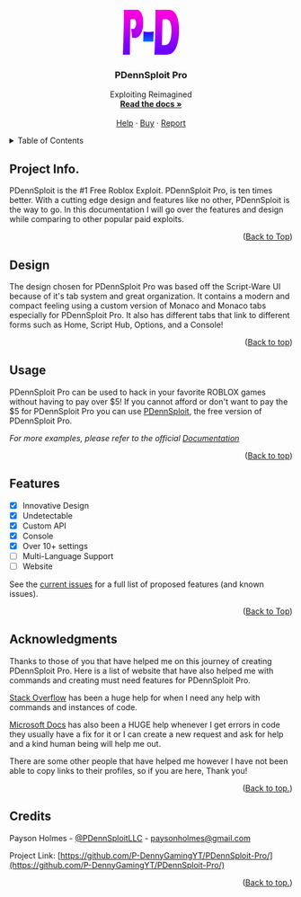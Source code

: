 <div id="top"></div>
<!-- PROJECT SHIELDS -->
<!--
*** I'm using markdown "reference style" links for readability.
*** Reference links are enclosed in brackets [ ] instead of parentheses ( ).
*** See the bottom of this document for the declaration of the reference variables
*** for contributors-url, forks-url, etc. This is an optional, concise syntax you may use.
*** https://www.markdownguide.org/basic-syntax/#reference-style-links
-->



<!-- PROJECT LOGO -->
<br />
<div align="center">
  <a href="https://github.com/P-DennyGamingYT/PDennSploit-Pro">
    <img src="images/P-D-P-Small.png" alt="Logo" height="80" width="100">
  </a>

  <h3 align="center">PDennSploit Pro</h3>

  <p align="center">
    Exploiting Reimagined
    <br />
    <a href="https://github.com/P-DennyGamingYT/PDennSploit-Pro/blob/main/README.md/"><strong>Read the docs »</strong></a>
    <br />
    <br />
    <a href="mailto:paysonholmes@gmail.com">Help</a>
    ·
    <a href="http://pro.pdennsploit.ml/">Buy</a>
    ·
    <a href="https://github.com/P-DennyGamingYT/PDennSploit-Pro/issues">Report</a>
  </p>
</div>



<!-- TABLE OF CONTENTS -->
<details>
  <summary>Table of Contents</summary>
  <ol>
    <li>
      <a href="#about-the-project">Project Info.</a>
    </li>
    <li>
      <a href="#getting-started">Design</a>
    </li>
    <li><a href="#usage">Usage</a></li>
    <li><a href="#roadmap">Features</a></li>
    <li><a href="#acknowledgments">Acknowledgments</a></li>
    <li><a href="#contact">Contact</a></li>
  </ol>
</details>



<!-- ABOUT THE PROJECT -->
## Project Info.

PDennSploit is the #1 Free Roblox Exploit. PDennSploit Pro, is ten times better. With a cutting edge design and features like no other, PDennSploit is the way to go. In this documentation I will go over the features and design while comparing to other popular paid exploits.

<p align="right">(<a href="#top">Back to Top</a>)</p>



<!-- GETTING STARTED -->
## Design

The design chosen for PDennSploit Pro was based off the Script-Ware UI because of it's tab system and great organization. It contains a modern and compact feeling using a custom version of Monaco and Monaco tabs especially for PDennSploit Pro. It also has different tabs that link to different forms such as Home, Script Hub, Options, and a Console!

<p align="right">(<a href="#top">Back to top</a>)</p>



<!-- USAGE EXAMPLES -->
## Usage

PDennSploit Pro can be used to hack in your favorite ROBLOX games without having to pay over $5! If you cannot afford or don't want to pay the $5 for PDennSploit Pro you can use [PDennSploit](http://pdennsploit.ml/), the free version of PDennSploit Pro.

_For more examples, please refer to the official [Documentation](http://pdennsploit.ml/docs/)_

<p align="right">(<a href="#top">Back to top</a>)</p>



<!-- ROADMAP -->
## Features

- [x] Innovative Design
- [x] Undetectable
- [x] Custom API
- [x] Console
- [x] Over 10+ settings
- [ ] Multi-Language Support
- [ ] Website

See the [current issues](https://github.com/P-DennyGamingYT/PDennSploit-Pro/issues) for a full list of proposed features (and known issues).

<p align="right">(<a href="#top">Back to Top</a>)</p>


<!-- Acknowledgments -->
## Acknowledgments

Thanks to those of you that have helped me on this journey of creating PDennSploit Pro. Here is a list of website that have also helped me with commands and creating must need features for PDennSploit Pro.

[Stack Overflow](https://stackoverflow.com/) has been a huge help for when I need any help with commands and instances of code.

[Microsoft Docs](https://docs.microsoft.com/) has also been a HUGE help whenever I get errors in code they usually have a fix for it or I can create a new request and ask for help and a kind human being will help me out.

There are some other people that have helped me however I have not been able to copy links to their profiles, so if you are here, Thank you!

<p align="right">(<a href="#top">Back to top.</a>)</p>


## Credits

Payson Holmes - [@PDennSploitLLC](https://twitter.com/PDennSploitLLC) - paysonholmes@gmail.com

Project Link: [https://github.com/P-DennyGamingYT/PDennSploit-Pro/](https://github.com/P-DennyGamingYT/PDennSploit-Pro/)

<p align="right">(<a href="#top">Back to top.</a>)</p>
